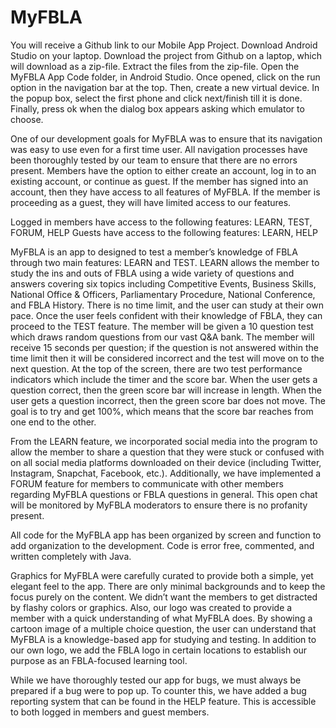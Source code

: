 # MyFBLA
You will receive a Github link to our Mobile App Project. Download Android Studio on your laptop. Download the project from Github on a laptop, which will download as a zip-file. Extract the files from the zip-file. Open the MyFBLA App Code folder, in Android Studio. Once opened, click on the run option in the navigation bar at the top. Then, create a new virtual device. In the popup box, select the first phone and click next/finish till it is done. Finally, press ok when the dialog box appears asking which emulator to choose.

One of our development goals for MyFBLA was to ensure that its navigation was easy to use even for a first time user. All navigation processes have been thoroughly tested by our team to ensure that there are no errors present. Members have the option to either create an account, log in to an existing account, or continue as guest. If the member has signed into an account, then they have access to all features of MyFBLA. If the member is proceeding as a guest, they will have limited access to our features. 

Logged in members have access to the following features: LEARN, TEST, FORUM, HELP
Guests have access to the following features: LEARN, HELP

MyFBLA is an app to designed to test a member’s knowledge of FBLA through two main features: LEARN and TEST. LEARN allows the member to study the ins and outs of FBLA using a wide variety of questions and answers covering six topics including Competitive Events, Business Skills, National Office & Officers, Parliamentary Procedure, National Conference, and FBLA History. There is no time limit, and the user can study at their own pace. Once the user feels confident with their knowledge of FBLA, they can proceed to the TEST feature. The member will be given a 10 question test which draws random questions from our vast Q&A bank. The member will receive 15 seconds per question; if the question is not answered within the time limit then it will be considered incorrect and the test will move on to the next question. At the top of the screen, there are two test performance indicators which include the timer and the score bar. When the user gets a question correct, then the green score bar will increase in length. When the user gets a question incorrect, then the green score bar does not move. The goal is to try and get 100%, which means that the score bar reaches from one end to the other. 

From the LEARN feature, we incorporated social media into the program to allow the member to share a question that they were stuck or confused with on all social media platforms downloaded on their device (including Twitter, Instagram, Snapchat, Facebook, etc.). Additionally, we have implemented a FORUM feature for members to communicate with other members regarding MyFBLA questions or FBLA questions in general. This open chat will be monitored by MyFBLA moderators to ensure there is no profanity present. 

All code for the MyFBLA app has been organized by screen and function to add organization to the development. Code is error free, commented, and written completely with Java. 

Graphics for MyFBLA were carefully curated to provide both a simple, yet elegant feel to the app. There are only minimal backgrounds and to keep the focus purely on the content. We didn’t want the members to get distracted by flashy colors or graphics. Also, our logo was created to provide a member with a quick understanding of what MyFBLA does. By showing a cartoon image of a multiple choice question, the user can understand that MyFBLA is a knowledge-based app for studying and testing. In addition to our own logo, we add the FBLA logo in certain locations to establish our purpose as an FBLA-focused learning tool. 

While we have thoroughly tested our app for bugs, we must always be prepared if a bug were to pop up. To counter this, we have added a bug reporting system that can be found in the HELP feature. This is accessible to both logged in members and guest members. 

